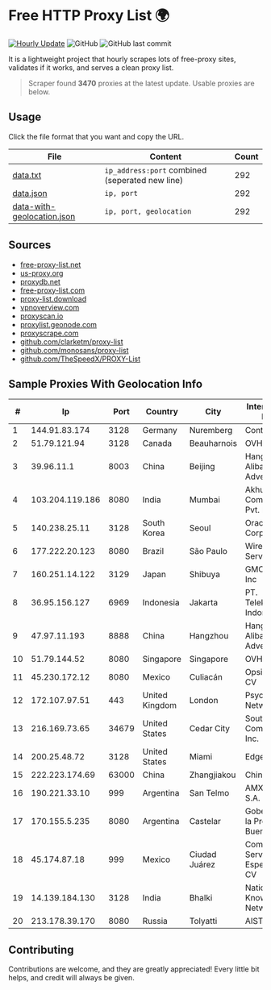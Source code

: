 
# Free HTTP Proxy List 🌍

[![Hourly Update](https://github.com/mertguvencli/http-proxy-list/actions/workflows/main.yml/badge.svg?branch=main)](https://github.com/mertguvencli/http-proxy-list/actions/workflows/main.yml)
![GitHub](https://img.shields.io/github/license/mertguvencli/http-proxy-list)
![GitHub last commit](https://img.shields.io/github/last-commit/mertguvencli/http-proxy-list)

It is a lightweight project that hourly scrapes lots of free-proxy sites, validates if it works, and serves a clean proxy list.


> Scraper found **3470** proxies at the latest update. Usable proxies are below.

## Usage

Click the file format that you want and copy the URL.


|File|Content|Count|
|----|-------|-----|
|[data.txt](https://raw.githubusercontent.com/mertguvencli/http-proxy-list/main/proxy-list/data.txt)|`ip_address:port` combined (seperated new line)|292|
|[data.json](https://raw.githubusercontent.com/mertguvencli/http-proxy-list/main/proxy-list/data.json)|`ip, port`|292|
|[data-with-geolocation.json](https://raw.githubusercontent.com/mertguvencli/http-proxy-list/main/proxy-list/data-with-geolocation.json)|`ip, port, geolocation`|292|

## Sources

* [free-proxy-list.net](https://free-proxy-list.net)
* [us-proxy.org](https://www.us-proxy.org)
* [proxydb.net](http://proxydb.net)
* [free-proxy-list.com](https://free-proxy-list.com/?page=&port=&type%5B%5D=http&type%5B%5D=https&up_time=0&search=Search)
* [proxy-list.download](https://www.proxy-list.download/HTTP)
* [vpnoverview.com](https://vpnoverview.com/privacy/anonymous-browsing/free-proxy-servers)
* [proxyscan.io](https://www.proxyscan.io)
* [proxylist.geonode.com](https://proxylist.geonode.com/api/proxy-list?limit=300&page=1&sort_by=lastChecked&sort_type=desc&protocols=http,https)
* [proxyscrape.com](https://api.proxyscrape.com/v2/?request=displayproxies&protocol=http&timeout=10000&country=all&ssl=all&anonymity=all)
* [github.com/clarketm/proxy-list](https://raw.githubusercontent.com/clarketm/proxy-list/master/proxy-list-raw.txt)
* [github.com/monosans/proxy-list](https://raw.githubusercontent.com/monosans/proxy-list/main/proxies/http.txt)
* [github.com/TheSpeedX/PROXY-List](https://raw.githubusercontent.com/TheSpeedX/PROXY-List/master/http.txt)


## Sample Proxies With Geolocation Info

|#|Ip|Port|Country|City|Internet Service Provider|
|-|--|----|-------|----|-------------------------|
|1|144.91.83.174|3128|Germany|Nuremberg|Contabo GmbH|
|2|51.79.121.94|3128|Canada|Beauharnois|OVH SAS|
|3|39.96.11.1|8003|China|Beijing|Hangzhou Alibaba Advertising Co|
|4|103.204.119.186|8080|India|Mumbai|Akhuratha Communications Pvt. ltd|
|5|140.238.25.11|3128|South Korea|Seoul|Oracle Corporation|
|6|177.222.20.123|8080|Brazil|São Paulo|Wireless Comm Services LTDA|
|7|160.251.14.122|3129|Japan|Shibuya|GMO Internet, Inc|
|8|36.95.156.127|6969|Indonesia|Jakarta|PT. Telekomunikasi Indonesia|
|9|47.97.11.193|8888|China|Hangzhou|Hangzhou Alibaba Advertising Co|
|10|51.79.144.52|8080|Singapore|Singapore|OVH SAS|
|11|45.230.172.12|8080|Mexico|Culiacán|Opsicome SA De CV|
|12|172.107.97.51|443|United Kingdom|London|Psychz Networks|
|13|216.169.73.65|34679|United States|Cedar City|South Central Communications, Inc.|
|14|200.25.48.72|3128|United States|Miami|Edgeuno SAS|
|15|222.223.174.69|63000|China|Zhangjiakou|Chinanet|
|16|190.221.33.10|999|Argentina|San Telmo|AMX Argentina S.A.|
|17|170.155.5.235|8080|Argentina|Castelar|Gobernacion de la Provincia de Buenos Aires|
|18|45.174.87.18|999|Mexico|Ciudad Juárez|Computadoras y Servicios Especiales SA de CV|
|19|14.139.184.130|3128|India|Bhalki|National Knowledge Network|
|20|213.178.39.170|8080|Russia|Tolyatti|AIST Networks|



## Contributing

Contributions are welcome, and they are greatly appreciated! Every
little bit helps, and credit will always be given.

